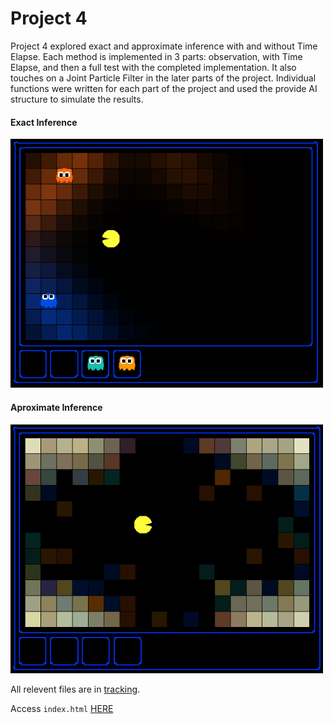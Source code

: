 # Project 4

Project 4 explored exact and approximate inference with and without Time Elapse. Each method is implemented in 3 parts: observation, with Time Elapse, and then a full test with the completed implementation. It also touches on a Joint Particle Filter in the later parts of the project. Individual functions were written for each part of the project and used the provide AI structure to simulate the results.

#### Exact Inference
<img src="./busters.png" alt="Exact Inference" width="500"/>

#### Aproximate Inference
<img src="./disperse.png" alt="Approximate Inference" width="500"/>

All relevent files are in [tracking](./tracking/).

Access `index.html` [HERE](https://htmlpreview.github.io/?https://github.com/joe-arbo/joe-arbo/blob/main/Artificial%20Intelligence/p4/index.html)